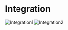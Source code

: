 <!--
layout: default
title: Integration
nav_order: 2
-->

# Integration


![Integration1](https://github.com/user-attachments/assets/b8ecbf81-75aa-49a7-b060-a8cbff0652f1)
![Integration2](https://github.com/user-attachments/assets/ef65fd38-502e-4bf5-95c7-297b97aee352)

